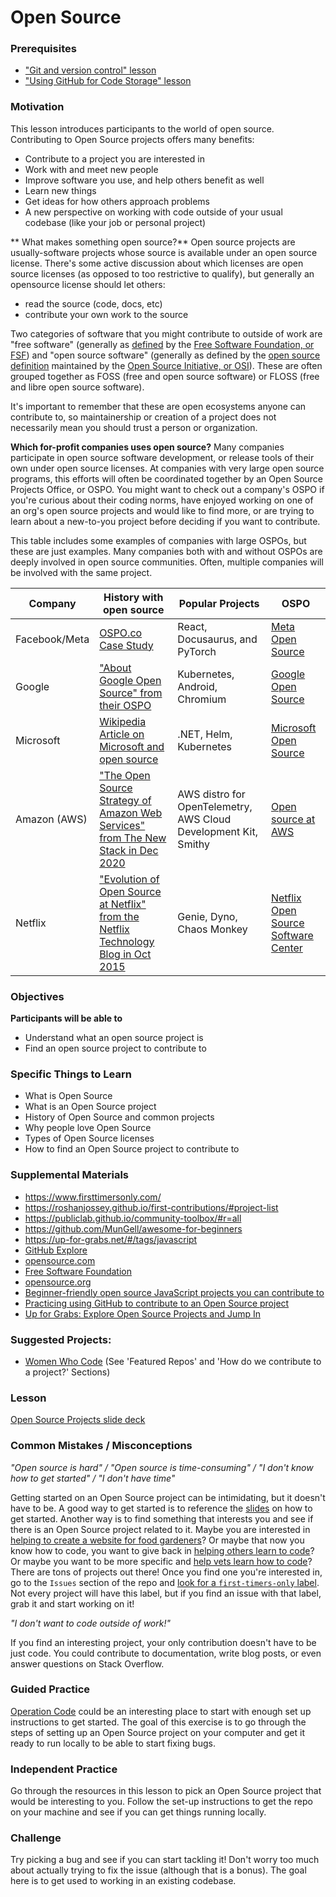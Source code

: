 # Open Source

### Prerequisites

- ["Git and version control" lesson](../git/git-version-control.md)
- ["Using GitHub for Code Storage" lesson](../git/github-storage.md)

### Motivation

This lesson introduces participants to the world of open source.
Contributing to Open Source projects offers many benefits:

- Contribute to a project you are interested in
- Work with and meet new people
- Improve software you use, and help others benefit as well
- Learn new things
- Get ideas for how others approach problems
- A new perspective on working with code outside of your usual codebase (like your job or personal project)

** What makes something open source?**
Open source projects are usually-software projects whose source is available under an open source license. There's some 
active discussion about which licenses are open source licenses (as opposed to too restrictive to qualify), but generally an opensource license should let others:
- read the source (code, docs, etc)
- contribute your own work to the source

Two categories of software that you might contribute to outside of work are "free software" (generally as [defined](https://www.fsf.org/about/what-is-free-software) by the [Free Software Foundation, or FSF](https://www.fsf.org/about/)) and "open source software" (generally as defined by the [open source definition](https://opensource.org/osd) maintained by the [Open Source Initiative, or OSI](https://opensource.org/about)). These are often grouped together as FOSS (free and open source software) or FLOSS (free and libre open source software). 

It's important to remember that these are open ecosystems anyone can contribute to, so maintainership or creation of a project does not necessarily mean you should trust a person or organization.

**Which for-profit companies uses open source?**
Many companies participate in open source software development, or release tools of their own under open source licenses. At companies with very large open source programs, this efforts will often be coordinated together by an Open Source Projects Office, or OSPO. You might want to check out a company's OSPO if you're curious about their coding norms, have enjoyed working on one of an org's open source projects and would like to find more, or are trying to learn about a new-to-you project before deciding if you want to contribute.

This table includes some examples of companies with large OSPOs, but these are just examples. Many companies both with and without OSPOs are deeply involved in open source communities. Often, multiple companies will be involved with the same project.

|Company|History with open source | Popular Projects| OSPO |
|----|----|-----|----|
| Facebook/Meta | [OSPO.co Case Study](https://ospo.co/case-studies/open-source-at-facebook-core-to-our-engineering-dna/) | React, Docusaurus, and PyTorch| [Meta Open Source](https://opensource.fb.com/) |
|Google|["About Google Open Source" from their OSPO](https://opensource.google/about/)|Kubernetes, Android, Chromium|[Google Open Source](https://opensource.google/)|
|Microsoft|[Wikipedia Article on Microsoft and open source](https://en.wikipedia.org/wiki/Microsoft_and_open_source)|.NET, Helm, Kubernetes| [Microsoft Open Source](https://opensource.microsoft.com/) |
|Amazon (AWS)|["The Open Source Strategy of Amazon Web Services" from The New Stack in Dec 2020](https://thenewstack.io/the-open-source-strategy-of-amazon-web-services/)| AWS distro for OpenTelemetry, AWS Cloud Development Kit, Smithy|[Open source at AWS](https://aws.amazon.com/opensource/)|
| Netflix|["Evolution of Open Source at Netflix" from the Netflix Technology Blog in Oct 2015](https://netflixtechblog.com/evolution-of-open-source-at-netflix-d05c1c788429)|Genie, Dyno, Chaos Monkey|[Netflix Open Source Software Center](https://netflix.github.io/)|

### Objectives

**Participants will be able to**

- Understand what an open source project is
- Find an open source project to contribute to

### Specific Things to Learn

- What is Open Source
- What is an Open Source project
- History of Open Source and common projects
- Why people love Open Source
- Types of Open Source licenses
- How to find an Open Source project to contribute to

### Supplemental Materials

- https://www.firsttimersonly.com/
- https://roshanjossey.github.io/first-contributions/#project-list
- https://publiclab.github.io/community-toolbox/#r=all
- https://github.com/MunGell/awesome-for-beginners
- https://up-for-grabs.net/#/tags/javascript
- [GitHub Explore](https://github.com/explore)
- [opensource.com](https://opensource.com/resources/what-open-source)
- [Free Software Foundation](http://www.fsf.org/)
- [opensource.org](https://opensource.org/)
- [Beginner-friendly open source JavaScript projects you can contribute to](https://github.com/MunGell/awesome-for-beginners#javascript)
- [Practicing using GitHub to contribute to an Open Source project](https://egghead.io/courses/how-to-contribute-to-an-open-source-project-on-github)
- [Up for Grabs: Explore Open Source Projects and Jump In](https://up-for-grabs.net/)

### Suggested Projects:

- [Women Who Code](http://womenwhocode.github.io/#project_reviewers) (See 'Featured Repos' and 'How do we contribute to a project?' Sections)

### Lesson

[Open Source Projects slide deck](https://docs.google.com/presentation/d/13f2I1JbpLNgPcWcAv_HZKKp4-ZeWTcBUDFm-sw2diIk/edit#slide=id.p)

### Common Mistakes / Misconceptions

_"Open source is hard" / "Open source is time-consuming" / "I don't know how to get started" / "I don't have time"_

Getting started on an Open Source project can be intimidating, but it doesn't have to be. A good way to get started is to reference the [slides](https://docs.google.com/presentation/d/13f2I1JbpLNgPcWcAv_HZKKp4-ZeWTcBUDFm-sw2diIk/edit#slide=id.p) on how to get started. Another way is to find something that interests you and see if there is an Open Source project related to it.
Maybe you are interested in [helping to create a website for food gardeners](https://github.com/Growstuff/growstuff)? Or maybe that now you know how to code, you want to give back in [helping others learn to code](https://github.com/freeCodeCamp/freeCodeCamp)? Or maybe you want to be more specific and [help vets learn how to code](https://github.com/OperationCode/operationcode_frontend)?
There are tons of projects out there! Once you find one you're interested in, go to the `Issues` section of the repo and [look for a `first-timers-only` label](http://www.firsttimersonly.com/). Not every project will have this label, but if you find an issue with that label, grab it and start working on it!

_"I don't want to code outside of work!"_

If you find an interesting project, your only contribution doesn't have to be just code. You could contribute to documentation, write blog posts, or even answer questions on Stack Overflow.

### Guided Practice

[Operation Code](https://github.com/OperationCode/operationcode_frontend) could be an interesting place to start with enough set up instructions to get started. The goal of this exercise is to go through the steps of setting up an Open Source project on your computer and get it ready to run locally to be able to start fixing bugs.

### Independent Practice

Go through the resources in this lesson to pick an Open Source project that would be interesting to you. Follow the set-up instructions to get the repo on your machine and see if you can get things running locally.

### Challenge

Try picking a bug and see if you can start tackling it! Don't worry too much about actually trying to fix the issue (although that is a bonus). The goal here is to get used to working in an existing codebase.
